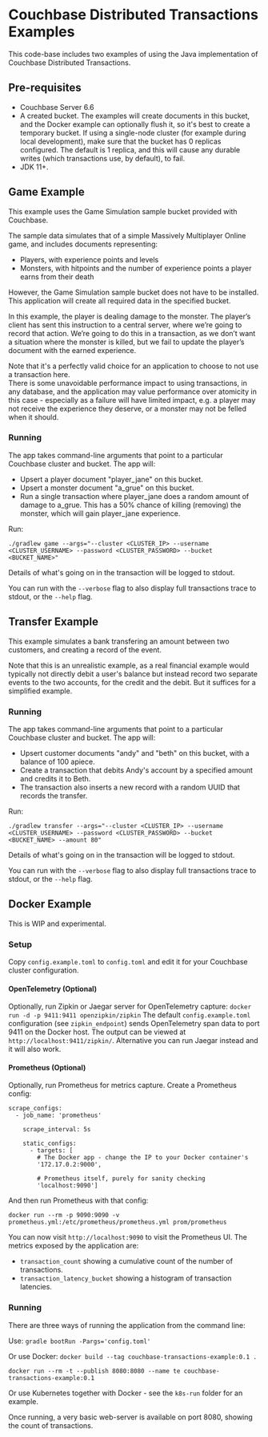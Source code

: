 # Couchbase Distributed Transactions Examples
This code-base includes two examples of using the Java implementation of Couchbase Distributed Transactions.

## Pre-requisites

- Couchbase Server 6.6
- A created bucket.  The examples will create documents in this bucket, and the Docker example can optionally flush it, so it's best to create a temporary bucket.
  If using a single-node cluster (for example during local development), make sure that the bucket has 0 replicas configured.
  The default is 1 replica, and this will cause any durable writes (which transactions use, by default), to fail.
- JDK 11+.

## Game Example
This example uses the Game Simulation sample bucket provided with Couchbase.

The sample data simulates that of a simple Massively Multiplayer Online game, and includes documents representing:

* Players, with experience points and levels
* Monsters, with hitpoints and the number of experience points a player earns from their death

However, the Game Simulation sample bucket does not have to be installed.  This application will create all required
data in the specified bucket.

In this example, the player is dealing damage to the monster.  The player’s client has sent this instruction to a central
server, where we’re going to record that action.  We’re going to do this in a transaction, as we don’t want a situation
where the monster is killed, but we fail to update the player’s document with the earned experience.

Note that it's a perfectly valid choice for an application to choose to not use a transaction here.  
There is some unavoidable performance impact to using transactions, in any database, and the application may value performance over atomicity in this case - especially as a failure will have limited impact, e.g. a player may not receive the experience they deserve, or a monster may not be felled when it should. 

### Running
The app takes command-line arguments that point to a particular Couchbase cluster and bucket.  The app will:

- Upsert a player document "player_jane" on this bucket.
- Upsert a monster document "a_grue" on this bucket.
- Run a single transaction where player_jane does a random amount of damage to a_grue.  This has a 50% chance of killing
  (removing) the monster, which will gain player_jane experience.

Run:
```
./gradlew game --args="--cluster <CLUSTER_IP> --username <CLUSTER_USERNAME> --password <CLUSTER_PASSWORD> --bucket <BUCKET_NAME>"
```
Details of what's going on in the transaction will be logged to stdout.

You can run with the `--verbose` flag to also display full transactions trace to stdout, or the `--help` flag.

## Transfer Example
This example simulates a bank transfering an amount between two customers, and creating a record of the event.

Note that this is an unrealistic example, as a real financial example would typically not directly debit a user's balance but instead record two separate events to the two accounts, for the credit and the debit.
But it suffices for a simplified example.

### Running
The app takes command-line arguments that point to a particular Couchbase cluster and bucket.  The app will:

- Upsert customer documents "andy" and "beth" on this bucket, with a balance of 100 apiece.
- Create a transaction that debits Andy's account by a specified amount and credits it to Beth.
- The transaction also inserts a new record with a random UUID that records the transfer. 

Run:
```
./gradlew transfer --args="--cluster <CLUSTER_IP> --username <CLUSTER_USERNAME> --password <CLUSTER_PASSWORD> --bucket <BUCKET_NAME> --amount 80"
```

Details of what's going on in the transaction will be logged to stdout.

You can run with the `--verbose` flag to also display full transactions trace to stdout, or the `--help` flag.

## Docker Example
This is WIP and experimental.

### Setup
Copy `config.example.toml` to `config.toml` and edit it for your Couchbase cluster configuration.

#### OpenTelemetry (Optional)
Optionally, run Zipkin or Jaegar server for OpenTelemetry capture:
```docker run -d -p 9411:9411 openzipkin/zipkin```
The default `config.example.toml` configuration (see `zipkin_endpoint`) sends OpenTelemetry span data to port 9411 on the Docker host.
The output can be viewed at `http://localhost:9411/zipkin/`.
Alternative you can run Jaegar instead and it will also work.

#### Prometheus (Optional)
Optionally, run Prometheus for metrics capture.
Create a Prometheus config:
```
scrape_configs:
  - job_name: 'prometheus'

    scrape_interval: 5s

    static_configs:
      - targets: [
        # The Docker app - change the IP to your Docker container's
        '172.17.0.2:9000',

        # Prometheus itself, purely for sanity checking
        'localhost:9090']
```

And then run Prometheus with that config:
```
docker run --rm -p 9090:9090 -v prometheus.yml:/etc/prometheus/prometheus.yml prom/prometheus
```
You can now visit `http://localhost:9090` to visit the Prometheus UI.
The metrics exposed by the application are:
- `transaction_count` showing a cumulative count of the number of transactions.
- `transaction_latency_bucket` showing a histogram of transaction latencies.

### Running
There are three ways of running the application from the command line:

Use:
```gradle bootRun -Pargs='config.toml'```

Or use Docker:
```docker build --tag couchbase-transactions-example:0.1 .```

```docker run --rm -t --publish 8080:8080 --name te couchbase-transactions-example:0.1```

Or use Kubernetes together with Docker - see the `k8s-run` folder for an example.

Once running, a very basic web-server is available on port 8080, showing the count of transactions.